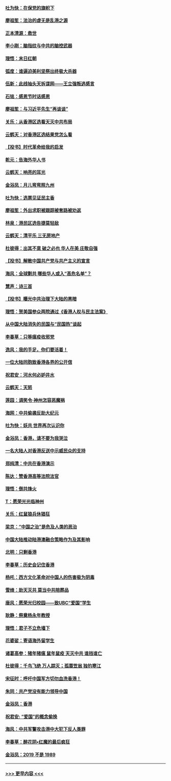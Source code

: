 #### [吐为快：在保党的旗帜下](../pages/nsc993/n11691188.md?t=11301444) 
#### [廖祖笙：法治的虚无是乱港之源](../pages/nsc993/n11690605.md?t=11301444) 
#### [正本清源：救世](../pages/nsc993/n11689134.md?t=11301444) 
#### [李小刚：脑指纹与中共的脑控武器](../pages/nsc993/n11688900.md?t=11301444) 
#### [理悟：末日红朝](../pages/nsc993/n11688829.md?t=11301444) 
#### [弧度：谁逼迫美利坚祭出终极大杀器](../pages/nsc993/n11688735.md?t=11301444) 
#### [伍新：此线抽头天拆谍网——王立强叛逃感言](../pages/nsc993/n11687981.md?t=11301444) 
#### [石铭：感恩节时话感恩](../pages/nsc993/n11687568.md?t=11301444) 
#### [廖祖笙：与习近平先生“再谈谈”](../pages/nsc993/n11687005.md?t=11301444) 
#### [关乐：从香港区选看天灭中共布局](../pages/nsc993/n11686647.md?t=11301444) 
#### [云鹤天：对香港区选结果党怎么看](../pages/nsc993/n11686216.md?t=11301444) 
#### [【投书】时代革命给我的启发](../pages/nsc993/n11684287.md?t=11301444) 
#### [乾元：告海外华人书](../pages/nsc993/n11684044.md?t=11301444) 
#### [云鹤天：响亮的耳光](../pages/nsc993/n11684254.md?t=11301444) 
#### [金浴凤：月儿弯弯照九州](../pages/nsc993/n11684231.md?t=11301444) 
#### [吐为快：选票见证民主香](../pages/nsc993/n11684206.md?t=11301444) 
#### [廖祖笙：外出求职被跟踪被套路被劝返](../pages/nsc993/n11683874.md?t=11301444) 
#### [林泉：港民区选告捷莫轻敌](../pages/nsc993/n11683930.md?t=11301444) 
#### [云鹤天：清平乐 三无房地产](../pages/nsc993/n11681521.md?t=11301444) 
#### [杜彼得：出其不意 破之必也 华人在美 庄敬自强](../pages/nsc993/n11679554.md?t=11301444) 
#### [【投书】解散中国共产党与共产主义的宣言](../pages/nsc993/n11679177.md?t=11301444) 
#### [海风：全球剿共 哪些华人或入“高危名单”？](../pages/nsc993/n11678617.md?t=11301444) 
#### [慧声：诗三首](../pages/nsc993/n11678848.md?t=11301444) 
#### [【投书】曝光中共治理下大陆的黑暗](../pages/nsc993/n11678674.md?t=11301444) 
#### [理悟：贺美国参众两院通过《香港人权与民主法案》](../pages/nsc993/n11678104.md?t=11301444) 
#### [从中国大陆消失的民国与“民国热”谈起](../pages/nsc993/n11678075.md?t=11301444) 
#### [李春草：只等瘟疫收邪党](../pages/nsc993/n11677308.md?t=11301444) 
#### [逸风：我的手足，你们要活着！](../pages/nsc993/n11676352.md?t=11301444) 
#### [一位大陆同胞致香港各界的公开信](../pages/nsc993/n11675761.md?t=11301444) 
#### [祝君安：河水何必妒井水](../pages/nsc993/n11675746.md?t=11301444) 
#### [云鹤天：天怒](../pages/nsc993/n11675718.md?t=11301444) 
#### [莲园：调笑令‧神州怎容恶魔祸](../pages/nsc993/n11675648.md?t=11301444) 
#### [海网：中共偷袭反助大纪元](../pages/nsc993/n11673515.md?t=11301444) 
#### [吐为快：妖共 世界再次认识你](../pages/nsc993/n11673506.md?t=11301444) 
#### [金浴凤：香港，请不要为我哭泣](../pages/nsc993/n11673248.md?t=11301444) 
#### [一名大陆人对香港反送中示威民众的支持](../pages/nsc993/n11672615.md?t=11301444) 
#### [郑纯清：中共在香港演示](../pages/nsc993/n11670539.md?t=11301444) 
#### [陈达：赞香港高等法院法官](../pages/nsc993/n11669542.md?t=11301444) 
#### [理悟：倒共烽火](../pages/nsc993/n11668844.md?t=11301444) 
#### [T：愿荣光光临神州](../pages/nsc993/n11668421.md?t=11301444) 
#### [关乐：红鼠狼兵休猖狂](../pages/nsc993/n11668378.md?t=11301444) 
#### [梁京：“中国之治”是危及人类的恶治](../pages/nsc993/n11668328.md?t=11301444) 
#### [中国大陆推动陆港澳融合策略作为及其影响](../pages/nsc993/n11668157.md?t=11301444) 
#### [北明：只剩香港](../pages/nsc993/n11668002.md?t=11301444) 
#### [李春草：历史会记住香港](../pages/nsc993/n11667927.md?t=11301444) 
#### [杨吒：西方文化革命对中国人的伤害极为阴毒](../pages/nsc993/n11664521.md?t=11301444) 
#### [雪绮：助天灭共 莫当中共陪葬品](../pages/nsc993/n11662650.md?t=11301444) 
#### [唐风：愿荣光归校园——致UBC“爱国”学生](../pages/nsc993/n11662194.md?t=11301444) 
#### [耿静：祭奠杨永年教授](../pages/nsc993/n11662514.md?t=11301444) 
#### [理悟：君子不立危墙下](../pages/nsc993/n11662172.md?t=11301444) 
#### [花婆娑：寄语海外留学生](../pages/nsc993/n11662121.md?t=11301444) 
#### [诸葛高参：猪年猪瘟 鼠年鼠疫 天灭中共 谁挡谁亡](../pages/nsc993/n11661980.md?t=11301444) 
#### [杜彼得：千鸟飞绝 万人踪灭；孤蓑笠翁 独钓寒江](../pages/nsc993/n11661170.md?t=11301444) 
#### [宋征时：呼吁中国军方切勿血洗香港！](../pages/nsc993/n11415318.md?t=11301444) 
#### [朱同：共产党没有能力领导中国](../pages/nsc993/n11660421.md?t=11301444) 
#### [金浴凤：香港](../pages/nsc993/n11660419.md?t=11301444) 
#### [祝君安: “爱国”的概念偷换](../pages/nsc993/n11659706.md?t=11301444) 
#### [海风：中共军警攻击港中大犯下反人类罪](../pages/nsc993/n11659632.md?t=11301444) 
#### [李春草：醉花阴•红魔的最后疯狂](../pages/nsc993/n11659287.md?t=11301444) 
#### [金浴凤：2019 不是 1989](../pages/nsc993/n11657663.md?t=11301444) 

----
#### [ >>> 更早内容 <<< ](../indexes/nsc993-earlier.md)
